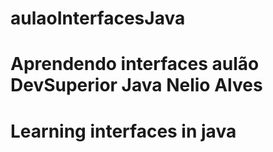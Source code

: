 # aulaoInterfacesJava

<h1>Aprendendo interfaces aulão DevSuperior Java Nelio Alves</h1>
<h1>Learning interfaces in java</h1>
